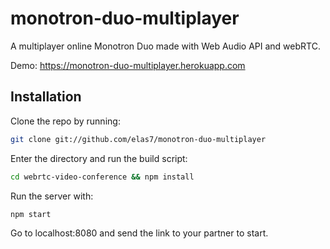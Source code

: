 monotron-duo-multiplayer
===========

A multiplayer online Monotron Duo made with Web Audio API and webRTC.

Demo: https://monotron-duo-multiplayer.herokuapp.com

Installation
----------------------------

Clone the repo by running:

```bash
git clone git://github.com/elas7/monotron-duo-multiplayer
```

Enter the directory and run the build script:
```bash
cd webrtc-video-conference && npm install
```

Run the server with:
```bash
npm start
```

Go to localhost:8080 and send the link to your partner to start.
